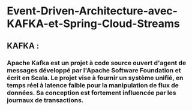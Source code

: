# Event-Driven-Architecture-avec-KAFKA-et-Spring-Cloud-Streams

## KAFKA :
### Apache Kafka est un projet à code source ouvert d'agent de messages développé par l'Apache Software Foundation et écrit en Scala. Le projet vise à fournir un système unifié, en temps réel à latence faible pour la manipulation de flux de données. Sa conception est fortement influencée par les journaux de transactions.
